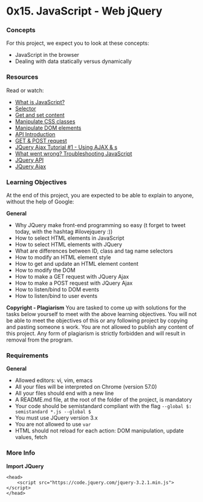 # 0x15. JavaScript - Web jQuery

### Concepts
For this project, we expect you to look at these concepts:

- JavaScript in the browser
- Dealing with data statically versus dynamically

### Resources
Read or watch:

- [What is JavaScript?](https://developer.mozilla.org/en-US/docs/Learn/JavaScript/First_steps/What_is_JavaScript)
- [Selector](https://developer.mozilla.org/en-US/docs/Learn/CSS/Building_blocks/Selectors)
- [Get and set content](https://www.w3schools.com/jquery/html_html.asp)
- [Manipulate CSS classes](https://www.w3schools.com/jquery/jquery_css_classes.asp)
- [Manipulate DOM elements](https://www.w3schools.com/jquery/jquery_dom_add.asp)
- [API Introduction](https://developer.mozilla.org/en-US/docs/Learn/JavaScript/Client-side_web_APIs/Introduction)
- [GET & POST request](https://www.w3schools.com/jquery/jquery_ajax_get_post.asp)
- [JQuery Ajax Tutorial #1 - Using AJAX & s](https://www.youtube.com/watch?v=fEYx8dQr_cQ)
- [What went wrong? Troubleshooting JavaScript](https://developer.mozilla.org/en-US/docs/Learn/JavaScript/First_steps/What_went_wrong)
- [JQuery API](https://api.jquery.com/)
- [JQuery Ajax](https://api.jquery.com/category/ajax/)

### Learning Objectives
At the end of this project, you are expected to be able to explain to anyone, without the help of Google:

**General**
- Why JQuery make front-end programming so easy (t forget to tweet today, with the hashtag #ilovejquery :))
- How to select HTML elements in JavaScript
- How to select HTML elements with JQuery
- What are differences between ID, class and tag name selectors
- How to modify an HTML element style
- How to get and update an HTML element content
- How to modify the DOM
- How to make a GET request with JQuery Ajax
- How to make a POST request with JQuery Ajax
- How to listen/bind to DOM events
- How to listen/bind to user events

**Copyright - Plagiarism**
You are tasked to come up with solutions for the tasks below yourself to meet with the above learning objectives.
You will not be able to meet the objectives of this or any following project by copying and pasting someone s work.
You are not allowed to publish any content of this project.
Any form of plagiarism is strictly forbidden and will result in removal from the program.

### Requirements
**General**
- Allowed editors: vi, vim, emacs
- All your files will be interpreted on Chrome (version 57.0)
- All your files should end with a new line
- A README.md file, at the root of the folder of the project, is mandatory
- Your code should be semistandard compliant with the flag `--global $: semistandard *.js --global $`
- You must use JQuery version 3.x
- You are not allowed to use `var`
- HTML should not reload for each action: DOM manipulation, update values, fetch 
### More Info
**Import JQuery**
```
<head>
    <script src="https://code.jquery.com/jquery-3.2.1.min.js"></script>
</head>
```